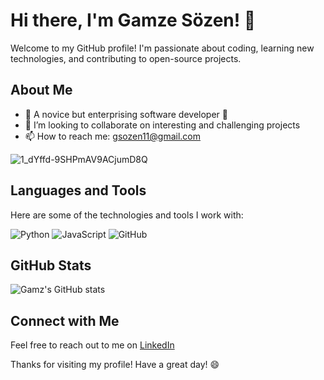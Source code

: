 
# Hi there, I'm Gamze Sözen! 👋

Welcome to my GitHub profile! I'm passionate about coding, learning new technologies, and contributing to open-source projects.

## About Me

- 🌱 A novice but enterprising software developer 🦾
- 👯 I’m looking to collaborate on interesting and challenging projects
- 📫 How to reach me: gsozen11@gmail.com
  
![1_dYffd-9SHPmAV9ACjumD8Q](https://github.com/user-attachments/assets/859a09c3-8adf-4acd-b7e6-2f37861ab962)

## Languages and Tools

Here are some of the technologies and tools I work with:

![Python](https://img.shields.io/badge/Python-3776AB?style=for-the-badge&logo=python&logoColor=white)
![JavaScript](https://img.shields.io/badge/JavaScript-F7DF1E?style=for-the-badge&logo=javascript&logoColor=black)
![GitHub](https://img.shields.io/badge/GitHub-181717?style=for-the-badge&logo=github&logoColor=white)


## GitHub Stats

![Gamz's GitHub stats](https://github-readme-stats.vercel.app/api?username=GamzeSozen&show_icons=true&theme=radical)

## Connect with Me

Feel free to reach out to me on [LinkedIn](https://www.linkedin.com/in/gamze-s%C3%B6zen/)

Thanks for visiting my profile! Have a great day! 😄
